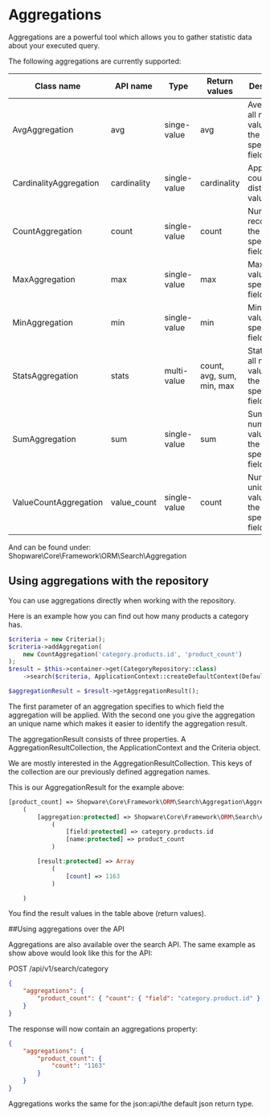 # Aggregations

Aggregations are a powerful tool which allows you to gather statistic data about your executed query. 


The following aggregations are currently supported:

| Class name | API name | Type | Return values | Description |
|-----|---|---|---|---|
| AvgAggregation | avg | singe-value | avg | Average of all numeric values for the specified field |
| CardinalityAggregation | cardinality | single-value | cardinality | Approximate count of distinct values |
| CountAggregation | count | single-value | count | Number of records for the specified field |
| MaxAggregation | max | single-value | max | Maximum value for the specified field |
| MinAggregation | min | single-value | min | Minimal value for the specified field |
| StatsAggregation | stats | multi-value | count, avg, sum, min, max | Stats over all numeric values for the specified field | 
| SumAggregation | sum | single-value | sum | Sum of all numeric values for the specified field |
| ValueCountAggregation | value_count | single-value | count | Number of unique values for the specified field |

And can be found under: Shopware\Core\Framework\ORM\Search\Aggregation

## Using aggregations with the repository

You can use aggregations directly when working with the repository.

Here is an example how you can find out how many products a category has.

```php
$criteria = new Criteria();
$criteria->addAggregation(
    new CountAggregation('category.products.id', 'product_count')
);
$result = $this->container->get(CategoryRepository::class)
    ->search($criteria, ApplicationContext::createDefaultContext(Defaults::TENANT_ID));

$aggregationResult = $result->getAggregationResult();
```

The first parameter of an aggregation specifies to which field the aggregation will be applied. 
With the second one you give the aggregation an unique name which makes it easier to identify the aggregation result.


The aggregationResult consists of three properties. A AggregationResultCollection, the ApplicationContext and the Criteria object.

We are mostly interested in the AggregationResultCollection. This keys of the collection are  our previously defined aggregation names.


This is our AggregationResult for the example above:
```php
[product_count] => Shopware\Core\Framework\ORM\Search\Aggregation\AggregationResult Object
    (
        [aggregation:protected] => Shopware\Core\Framework\ORM\Search\Aggregation\CountAggregation Object
            (
                [field:protected] => category.products.id
                [name:protected] => product_count
            )

        [result:protected] => Array
            (
                [count] => 1163
            )

    )
``` 

You find the result values in the table above (return values).


##Using aggregations over the API

Aggregations are also available over the search API. The same example as show above would look like this for the API:

POST /api/v1/search/category
```json
{
    "aggregations": {
        "product_count": { "count": { "field": "category.product.id" } }
    }
}
```

The response will now contain an aggregations property:

```json
{
    "aggregations": {
        "product_count": {
            "count": "1163"
        }
    }
}
```

Aggregations works the same for the json:api/the default json return type.